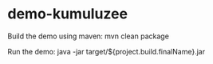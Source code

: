 # demo-kumuluzee


Build the demo using maven:
	mvn clean package
		
Run the demo:
	java -jar target/${project.build.finalName}.jar
